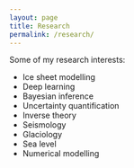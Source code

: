 ```yaml
---
layout: page
title: Research
permalink: /research/
---
```


Some of my research interests:
- Ice sheet modelling
- Deep learning
- Bayesian inference
- Uncertainty quantification
- Inverse theory
- Seismology
- Glaciology
- Sea level
- Numerical modelling
